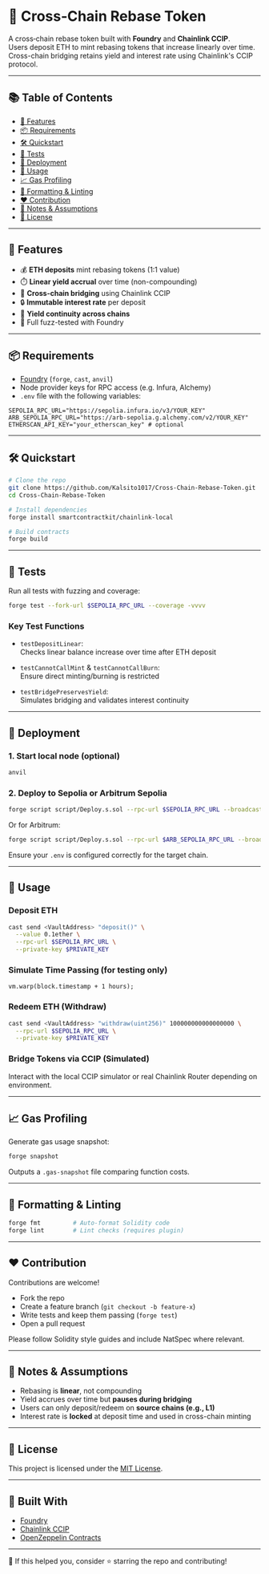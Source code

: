 # 🌉 Cross‑Chain Rebase Token

A cross‑chain rebase token built with **Foundry** and **Chainlink CCIP**.  
Users deposit ETH to mint rebasing tokens that increase linearly over time.  
Cross-chain bridging retains yield and interest rate using Chainlink's CCIP protocol.

---

## 📚 Table of Contents

- [🚀 Features](#-features)
- [📦 Requirements](#-requirements)
- [🛠️ Quickstart](#️-quickstart)
- [🧪 Tests](#-tests)
- [🧩 Deployment](#-deployment)
- [🧾 Usage](#-usage)
- [📈 Gas Profiling](#-gas-profiling)
- [📏 Formatting & Linting](#-formatting--linting)
- [❤️ Contribution](#️-contribution)
- [🧠 Notes & Assumptions](#-notes--assumptions)
- [🪪 License](#-license)

---

## 🚀 Features

- 💰 **ETH deposits** mint rebasing tokens (1:1 value)
- ⏱️ **Linear yield accrual** over time (non-compounding)
- 🌉 **Cross-chain bridging** using Chainlink CCIP
- 🔒 **Immutable interest rate** per deposit
- 🔄 **Yield continuity across chains**
- 🧪 Full fuzz-tested with Foundry

---

## 📦 Requirements

- [Foundry](https://book.getfoundry.sh/getting-started/installation) (`forge`, `cast`, `anvil`)
- Node provider keys for RPC access (e.g. Infura, Alchemy)
- `.env` file with the following variables:

```env
SEPOLIA_RPC_URL="https://sepolia.infura.io/v3/YOUR_KEY"
ARB_SEPOLIA_RPC_URL="https://arb-sepolia.g.alchemy.com/v2/YOUR_KEY"
ETHERSCAN_API_KEY="your_etherscan_key" # optional
```

---

## 🛠️ Quickstart

```bash
# Clone the repo
git clone https://github.com/Kalsito1017/Cross-Chain-Rebase-Token.git
cd Cross-Chain-Rebase-Token

# Install dependencies
forge install smartcontractkit/chainlink-local

# Build contracts
forge build
```

---

## 🧪 Tests

Run all tests with fuzzing and coverage:

```bash
forge test --fork-url $SEPOLIA_RPC_URL --coverage -vvvv
```

### Key Test Functions

- `testDepositLinear`:  
  Checks linear balance increase over time after ETH deposit

- `testCannotCallMint` & `testCannotCallBurn`:  
  Ensure direct minting/burning is restricted

- `testBridgePreservesYield`:  
  Simulates bridging and validates interest continuity

---

## 🧩 Deployment

### 1. Start local node (optional)

```bash
anvil
```

### 2. Deploy to Sepolia or Arbitrum Sepolia

```bash
forge script script/Deploy.s.sol --rpc-url $SEPOLIA_RPC_URL --broadcast --verify
```

Or for Arbitrum:

```bash
forge script script/Deploy.s.sol --rpc-url $ARB_SEPOLIA_RPC_URL --broadcast
```

Ensure your `.env` is configured correctly for the target chain.

---

## 🧾 Usage

### Deposit ETH

```bash
cast send <VaultAddress> "deposit()" \
  --value 0.1ether \
  --rpc-url $SEPOLIA_RPC_URL \
  --private-key $PRIVATE_KEY
```

### Simulate Time Passing (for testing only)

```solidity
vm.warp(block.timestamp + 1 hours);
```

### Redeem ETH (Withdraw)

```bash
cast send <VaultAddress> "withdraw(uint256)" 100000000000000000 \
  --rpc-url $SEPOLIA_RPC_URL \
  --private-key $PRIVATE_KEY
```

### Bridge Tokens via CCIP (Simulated)

Interact with the local CCIP simulator or real Chainlink Router depending on environment.

---

## 📈 Gas Profiling

Generate gas usage snapshot:

```bash
forge snapshot
```

Outputs a `.gas-snapshot` file comparing function costs.

---

## 📏 Formatting & Linting

```bash
forge fmt         # Auto-format Solidity code
forge lint        # Lint checks (requires plugin)
```

---

## ❤️ Contribution

Contributions are welcome!

- Fork the repo
- Create a feature branch (`git checkout -b feature-x`)
- Write tests and keep them passing (`forge test`)
- Open a pull request

Please follow Solidity style guides and include NatSpec where relevant.

---

## 🧠 Notes & Assumptions

- Rebasing is **linear**, not compounding
- Yield accrues over time but **pauses during bridging**
- Users can only deposit/redeem on **source chains (e.g., L1)**
- Interest rate is **locked** at deposit time and used in cross-chain minting

---

## 🪪 License

This project is licensed under the [MIT License](LICENSE).

---

## 👷 Built With

- [Foundry](https://book.getfoundry.sh/)
- [Chainlink CCIP](https://chain.link/cross-chain)
- [OpenZeppelin Contracts](https://github.com/OpenZeppelin/openzeppelin-contracts)

---

🧠 If this helped you, consider ⭐ starring the repo and contributing!
